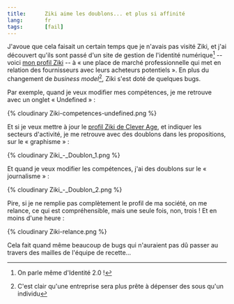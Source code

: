 ```yaml
---
title:      Ziki aime les doublons... et plus si affinité
lang:       fr
tags:       [fail]
---
```


J'avoue que cela faisait un certain temps que je n'avais pas visité Ziki, et j'ai découvert qu'ils sont passé d'un site de gestion de l'identité numérique[^1] -- voici [mon profil Ziki](http://www.ziki.com/fr/nhoizey+1005) -- à « une place de marché professionnelle qui met en relation des fournisseurs avec leurs acheteurs potentiels ». En plus du changement de *business model*[^2], Ziki s'est doté de quelques bugs.


[^1]: On parle même d'Identité 2.0 !

[^2]: C'est clair qu'une entreprise sera plus prête à dépenser des sous qu'un individu

Par exemple, quand je veux modifier mes compétences, je me retrouve avec un onglet « Undefined » :

{% cloudinary Ziki-competences-undefined.png %}


Et si je veux mettre à jour le [profil Ziki de Clever Age](http://www.ziki.com/fr/clever-age+1955), et indiquer les secteurs d'activité, je me retrouve avec des doublons dans les propositions, sur le « graphisme » :

{% cloudinary Ziki_-_Doublon_1.png %}


Et quand je veux modifier les compétences, j'ai des doublons sur le « journalisme » :

{% cloudinary Ziki_-_Doublon_2.png %}


Pire, si je ne remplie pas complètement le profil de ma société, on me relance, ce qui est compréhensible, mais une seule fois, non, trois ! Et en moins d'une heure :

{% cloudinary Ziki-relance.png %}


Cela fait quand même beaucoup de bugs qui n'auraient pas dû passer au travers des mailles de l'équipe de recette...
